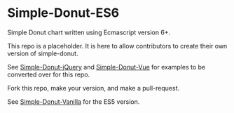# Simple-Donut-ES6

Simple Donut chart written using Ecmascript version 6+.

This repo is a placeholder. It is here to allow contributors to create their own version of simple-donut.

See [Simple-Donut-jQuery](https://github.com/simple-donut/simple-donut-jquery) and [Simple-Donut-Vue](https://github.com/simple-donut/simple-donut-vue) for examples to be converted over for this repo.

Fork this repo, make your version, and make a pull-request.

See [Simple-Donut-Vanilla](https://github.com/simple-donut/simple-donut-vanilla) for the ES5 version.
